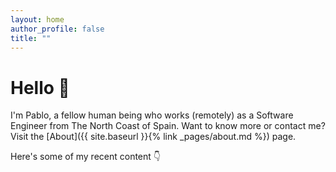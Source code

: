 ```yaml
---
layout: home
author_profile: false
title: ""
---
```


# Hello 👋

I'm Pablo, a fellow human being who works (remotely) as a
Software Engineer from The North Coast of Spain. Want to know
more or contact me? Visit the [About]({{ site.baseurl }}{% link _pages/about.md %}) page.

Here's some of my recent content 👇
